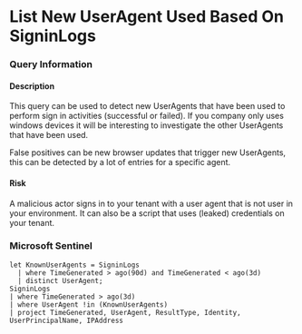 # List New UserAgent Used Based On SigninLogs
### Query Information
#### Description
This query can be used to detect new UserAgents that have been used to perform sign in activities (successful or failed). If you company only uses windows devices it will be interesting to investigate the other UserAgents that have been used. 

False positives can be new browser updates that trigger new UserAgents, this can be detected by a lot of entries for a specific agent. 
#### Risk
A malicious actor signs in to your tenant with a user agent that is not user in your environment. It can also be a script that uses (leaked) credentials on your tenant.
### Microsoft Sentinel
```kusto
let KnownUserAgents = SigninLogs
  | where TimeGenerated > ago(90d) and TimeGenerated < ago(3d)
  | distinct UserAgent;
SigninLogs
| where TimeGenerated > ago(3d)
| where UserAgent !in (KnownUserAgents)
| project TimeGenerated, UserAgent, ResultType, Identity, UserPrincipalName, IPAddress
```
